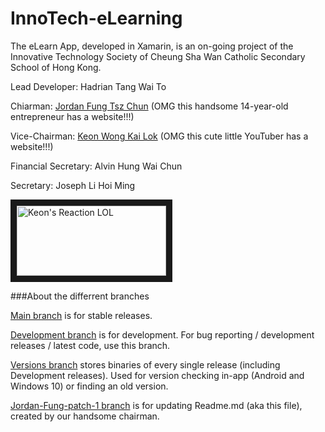 # InnoTech-eLearning
The eLearn App, developed in Xamarin, is an on-going project of the Innovative Technology Society of Cheung Sha Wan Catholic Secondary School of Hong Kong.

Lead Developer: Hadrian Tang Wai To

Chiarman: [Jordan Fung Tsz Chun](http://www.jordanfung.com "Jordan's website")
(OMG this handsome 14-year-old entrepreneur has a website!!!)

Vice-Chairman: [Keon Wong Kai Lok](http://designheaven8.wixsite.com/lego-mania-official "Keon's website")
(OMG this cute little YouTuber has a website!!!)

Financial Secretary: Alvin Hung Wai Chun

Secretary: Joseph Li Hoi Ming

<img src="https://github.com/happypig375/innotech-elearning/raw/Jordan-Fung-patch-1/mmmmppppffffffffhahahahahahahaha.png" 
alt="Keon's Reaction LOL" width="239" height="112" border="10" />

###About the differrent branches

[Main branch](https://github.com/happypig375/innotech-elearning/tree/master) is for stable releases.

[Development branch](https://github.com/happypig375/innotech-elearning/tree/Development) is for development.
For bug reporting / development releases / latest code, use this branch.

[Versions branch](https://github.com/happypig375/innotech-elearning/tree/Versions) stores binaries of every single release (including Development releases).
Used for version checking in-app (Android and Windows 10) or finding an old version.

[Jordan-Fung-patch-1 branch](https://github.com/happypig375/innotech-elearning/tree/Jordan-Fung-patch-1) is for updating Readme.md (aka this file), created by our handsome chairman.
